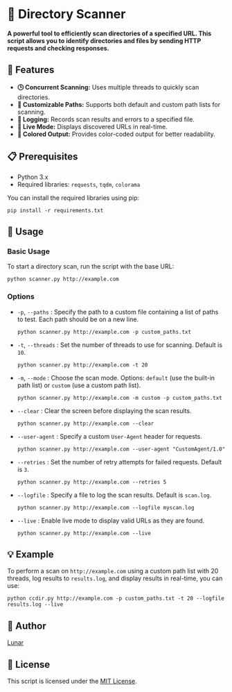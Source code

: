 # 📂 Directory Scanner

**A powerful tool to efficiently scan directories of a specified URL. This script allows you to identify directories and files by sending HTTP requests and checking responses.**

## 🔧 Features

- **🕒 Concurrent Scanning:** Uses multiple threads to quickly scan directories.
- **🔄 Customizable Paths:** Supports both default and custom path lists for scanning.
- **📝 Logging:** Records scan results and errors to a specified file.
- **🔴 Live Mode:** Displays discovered URLs in real-time.
- **🎨 Colored Output:** Provides color-coded output for better readability.

## 📋 Prerequisites

- Python 3.x
- Required libraries: `requests`, `tqdm`, `colorama`

You can install the required libraries using pip:

`pip install -r requirements.txt`

## 🚀 Usage

### Basic Usage

To start a directory scan, run the script with the base URL:

`python scanner.py http://example.com`

### Options

- `-p`, `--paths` : Specify the path to a custom file containing a list of paths to test. Each path should be on a new line.

  `python scanner.py http://example.com -p custom_paths.txt`

- `-t`, `--threads` : Set the number of threads to use for scanning. Default is `10`.

  `python scanner.py http://example.com -t 20`

- `-m`, `--mode` : Choose the scan mode. Options: `default` (use the built-in path list) or `custom` (use a custom path list).

  `python scanner.py http://example.com -m custom -p custom_paths.txt`

- `--clear` : Clear the screen before displaying the scan results.

  `python scanner.py http://example.com --clear`

- `--user-agent` : Specify a custom `User-Agent` header for requests.

  `python scanner.py http://example.com --user-agent "CustomAgent/1.0"`

- `--retries` : Set the number of retry attempts for failed requests. Default is `3`.

  `python scanner.py http://example.com --retries 5`

- `--logfile` : Specify a file to log the scan results. Default is `scan.log`.

  `python scanner.py http://example.com --logfile myscan.log`

- `--live` : Enable live mode to display valid URLs as they are found.

  `python scanner.py http://example.com --live`

## 💡 Example

To perform a scan on `http://example.com` using a custom path list with 20 threads, log results to `results.log`, and display results in real-time, you can use:

`python ccdir.py http://example.com -p custom_paths.txt -t 20 --logfile results.log --live`

## 👤 Author

[Lunar](https://github.com/Luunarr/ccdir)

## 📜 License

This script is licensed under the [MIT License](LICENSE).
